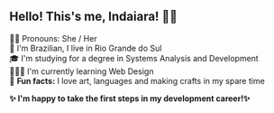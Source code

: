 ## Hello! This's me, Indaiara! 👋🏽

<!--
**Indaiara-Ribeiro/Indaiara-Ribeiro** is a ✨ _special_ ✨ repository because its `README.md` (this file) appears on your GitHub profile.

Here are some ideas to get you started:

- 🔭 I’m currently working on ...
- 🌱 I’m currently learning ...
- 👯 I’m looking to collaborate on ...
- 🤔 I’m looking for help with ...
- 💬 Ask me about ...
- 📫 How to reach me: ...
- 😄 Pronouns: ...
- ⚡ Fun fact: ...
-->

  👩🏾 Pronouns: She / Her    
  📍 I'm Brazilian, I live in Rio Grande do Sul    
  🎓 I'm studying for a degree in Systems Analysis and Development    
  👩🏾‍💻 I'm currently learning Web Design     
  🎨 **Fun facts:** I love art, languages and making crafts in my spare time  
           <p text-ident="20px"><b>✨ I'm happy to take the first steps in my development career!✨</b><p>

   
